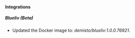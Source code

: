 
#### Integrations

##### Blueliv (Beta)

- Updated the Docker image to: *demisto/blueliv:1.0.0.76921*.
